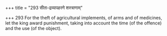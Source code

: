 +++
title = "293 सीता-द्रव्यापहरणे शस्त्राणाम्"

+++
293	For the theft of agricultural implements, of arms and of medicines, let the king award punishment, taking into account the time (of the offence) and the use (of the object).